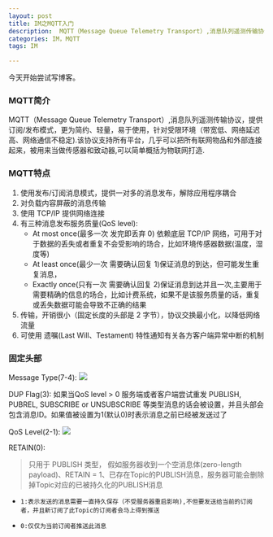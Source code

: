 ```yaml
---
layout: post
title: IM之MQTT入门
description:  MQTT（Message Queue Telemetry Transport）,消息队列遥测传输协议，提供订阅/发布模式，更为简约、轻量，易于使用，针对受限环境（带宽低、网络延迟高、网络通信不稳定).该协议支持所有平台，几乎可以把所有联网物品和外部连接起来，被用来当做传感器和致动器,可以简单概括为物联网打造.
categories: IM，MQTT
tags: IM

---
```

今天开始尝试写博客。
### MQTT简介

 MQTT（Message Queue Telemetry Transport）,消息队列遥测传输协议，提供订阅/发布模式，更为简约、轻量，易于使用，针对受限环境（带宽低、网络延迟高、网络通信不稳定).该协议支持所有平台，几乎可以把所有联网物品和外部连接起来，被用来当做传感器和致动器,可以简单概括为物联网打造.

### MQTT特点

1. 使用发布/订阅消息模式，提供一对多的消息发布，解除应用程序耦合
2. 对负载内容屏蔽的消息传输
3. 使用 TCP/IP 提供网络连接
4. 有三种消息发布服务质量(QoS level):
    - At most once(最多一次 发完即丢弃 0) 依赖底层 TCP/IP 网络，可用于对于数据的丢失或者重复不会受影响的场合，比如环境传感器数据(温度，湿度等)
    - At least once(最少一次 需要确认回复 1)保证消息的到达，但可能发生重复消息，
    - Exactly once(只有一次 需要确认回复 2)保证消息到达并且一次,主要用于需要精确的信息的场合，比如计费系统，如果不是该服务质量的话，重复或丢失数据可能会导致不正确的结果
5. 传输，开销很小（固定长度的头部是 2 字节），协议交换最小化，以降低网络流量
6. 可使用 遗嘱(Last Will、Testament) 特性通知有关各方客户端异常中断的机制

### 固定头部

Message Type(7-4):
 <img src="http://i1.piimg.com/4851/593394d30e6a36c7.png" style="zoom:50%  border:0" />

DUP Flag(3):
 如果当QoS level > 0 服务端或者客户端尝试重发 PUBLISH, PUBREL, SUBSCRIBE or UNSUBSCRIBE 等类型消息的话会被设置，并且头部会包含消息ID。如果值被设置为1(默认0)时表示消息之前已经被发送过了
 
QoS Level(2-1):
 <img src="http://i1.piimg.com/4851/748e13997c537a81.png" style="zoom:50%  border:0" />
        
RETAIN(0):
>只用于 PUBLISH 类型，
>假如服务器收到一个空消息体(zero-length payload)、RETAIN = 1、已存在Topic的PUBLISH消息，服务器可能会删除掉Topic对应的已被持久化的PUBLISH消息

*     1:表示发送的消息需要一直持久保存（不受服务器重启影响),不但要发送给当前的订阅者，并且新订阅了此Topic的订阅者会马上得到推送
*     0:仅仅为当前订阅者推送此消息   



